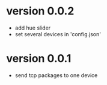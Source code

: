 version 0.0.2
============
	
  - add hue slider
  - set several devices in 'config.json'

version 0.0.1
============

  - send tcp packages to one device
